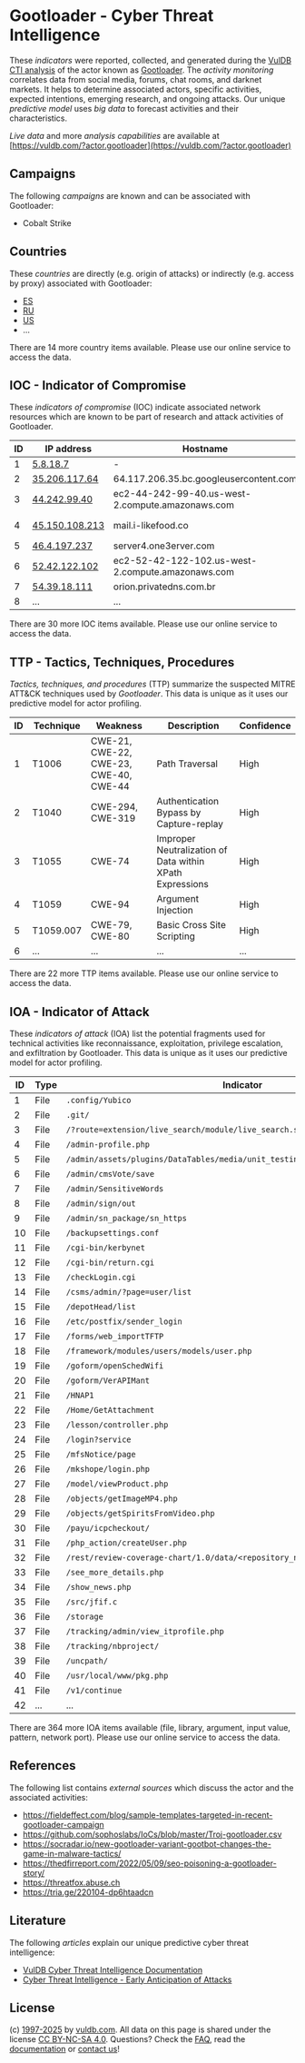 # Gootloader - Cyber Threat Intelligence

These _indicators_ were reported, collected, and generated during the [VulDB CTI analysis](https://vuldb.com/?kb.cti) of the actor known as [Gootloader](https://vuldb.com/?actor.gootloader). The _activity monitoring_ correlates data from social media, forums, chat rooms, and darknet markets. It helps to determine associated actors, specific activities, expected intentions, emerging research, and ongoing attacks. Our unique _predictive model_ uses _big data_ to forecast activities and their characteristics.

_Live data_ and more _analysis capabilities_ are available at [https://vuldb.com/?actor.gootloader](https://vuldb.com/?actor.gootloader)

## Campaigns

The following _campaigns_ are known and can be associated with Gootloader:

* Cobalt Strike

## Countries

These _countries_ are directly (e.g. origin of attacks) or indirectly (e.g. access by proxy) associated with Gootloader:

* [ES](https://vuldb.com/?country.es)
* [RU](https://vuldb.com/?country.ru)
* [US](https://vuldb.com/?country.us)
* ...

There are 14 more country items available. Please use our online service to access the data.

## IOC - Indicator of Compromise

These _indicators of compromise_ (IOC) indicate associated network resources which are known to be part of research and attack activities of Gootloader.

ID | IP address | Hostname | Campaign | Confidence
-- | ---------- | -------- | -------- | ----------
1 | [5.8.18.7](https://vuldb.com/?ip.5.8.18.7) | - | - | High
2 | [35.206.117.64](https://vuldb.com/?ip.35.206.117.64) | 64.117.206.35.bc.googleusercontent.com | - | Medium
3 | [44.242.99.40](https://vuldb.com/?ip.44.242.99.40) | ec2-44-242-99-40.us-west-2.compute.amazonaws.com | - | Medium
4 | [45.150.108.213](https://vuldb.com/?ip.45.150.108.213) | mail.i-likefood.co | Cobalt Strike | High
5 | [46.4.197.237](https://vuldb.com/?ip.46.4.197.237) | server4.one3erver.com | - | High
6 | [52.42.122.102](https://vuldb.com/?ip.52.42.122.102) | ec2-52-42-122-102.us-west-2.compute.amazonaws.com | - | Medium
7 | [54.39.18.111](https://vuldb.com/?ip.54.39.18.111) | orion.privatedns.com.br | - | High
8 | ... | ... | ... | ...

There are 30 more IOC items available. Please use our online service to access the data.

## TTP - Tactics, Techniques, Procedures

_Tactics, techniques, and procedures_ (TTP) summarize the suspected MITRE ATT&CK techniques used by _Gootloader_. This data is unique as it uses our predictive model for actor profiling.

ID | Technique | Weakness | Description | Confidence
-- | --------- | -------- | ----------- | ----------
1 | T1006 | CWE-21, CWE-22, CWE-23, CWE-40, CWE-44 | Path Traversal | High
2 | T1040 | CWE-294, CWE-319 | Authentication Bypass by Capture-replay | High
3 | T1055 | CWE-74 | Improper Neutralization of Data within XPath Expressions | High
4 | T1059 | CWE-94 | Argument Injection | High
5 | T1059.007 | CWE-79, CWE-80 | Basic Cross Site Scripting | High
6 | ... | ... | ... | ...

There are 22 more TTP items available. Please use our online service to access the data.

## IOA - Indicator of Attack

These _indicators of attack_ (IOA) list the potential fragments used for technical activities like reconnaissance, exploitation, privilege escalation, and exfiltration by Gootloader. This data is unique as it uses our predictive model for actor profiling.

ID | Type | Indicator | Confidence
-- | ---- | --------- | ----------
1 | File | `.config/Yubico` | High
2 | File | `.git/` | Low
3 | File | `/?route=extension/live_search/module/live_search.searchresults` | High
4 | File | `/admin-profile.php` | High
5 | File | `/admin/assets/plugins/DataTables/media/unit_testing/templates/two_tables.php` | High
6 | File | `/admin/cmsVote/save` | High
7 | File | `/admin/SensitiveWords` | High
8 | File | `/admin/sign/out` | High
9 | File | `/admin/sn_package/sn_https` | High
10 | File | `/backupsettings.conf` | High
11 | File | `/cgi-bin/kerbynet` | High
12 | File | `/cgi-bin/return.cgi` | High
13 | File | `/checkLogin.cgi` | High
14 | File | `/csms/admin/?page=user/list` | High
15 | File | `/depotHead/list` | High
16 | File | `/etc/postfix/sender_login` | High
17 | File | `/forms/web_importTFTP` | High
18 | File | `/framework/modules/users/models/user.php` | High
19 | File | `/goform/openSchedWifi` | High
20 | File | `/goform/VerAPIMant` | High
21 | File | `/HNAP1` | Low
22 | File | `/Home/GetAttachment` | High
23 | File | `/lesson/controller.php` | High
24 | File | `/login?service` | High
25 | File | `/mfsNotice/page` | High
26 | File | `/mkshope/login.php` | High
27 | File | `/model/viewProduct.php` | High
28 | File | `/objects/getImageMP4.php` | High
29 | File | `/objects/getSpiritsFromVideo.php` | High
30 | File | `/payu/icpcheckout/` | High
31 | File | `/php_action/createUser.php` | High
32 | File | `/rest/review-coverage-chart/1.0/data/<repository_name>/.json` | High
33 | File | `/see_more_details.php` | High
34 | File | `/show_news.php` | High
35 | File | `/src/jfif.c` | Medium
36 | File | `/storage` | Medium
37 | File | `/tracking/admin/view_itprofile.php` | High
38 | File | `/tracking/nbproject/` | High
39 | File | `/uncpath/` | Medium
40 | File | `/usr/local/www/pkg.php` | High
41 | File | `/v1/continue` | Medium
42 | ... | ... | ...

There are 364 more IOA items available (file, library, argument, input value, pattern, network port). Please use our online service to access the data.

## References

The following list contains _external sources_ which discuss the actor and the associated activities:

* https://fieldeffect.com/blog/sample-templates-targeted-in-recent-gootloader-campaign
* https://github.com/sophoslabs/IoCs/blob/master/Troj-gootloader.csv
* https://socradar.io/new-gootloader-variant-gootbot-changes-the-game-in-malware-tactics/
* https://thedfirreport.com/2022/05/09/seo-poisoning-a-gootloader-story/
* https://threatfox.abuse.ch
* https://tria.ge/220104-dp6htaadcn

## Literature

The following _articles_ explain our unique predictive cyber threat intelligence:

* [VulDB Cyber Threat Intelligence Documentation](https://vuldb.com/?kb.cti)
* [Cyber Threat Intelligence - Early Anticipation of Attacks](https://www.scip.ch/en/?labs.20201022)

## License

(c) [1997-2025](https://vuldb.com/?kb.changelog) by [vuldb.com](https://vuldb.com/?kb.about). All data on this page is shared under the license [CC BY-NC-SA 4.0](https://creativecommons.org/licenses/by-nc-sa/4.0/). Questions? Check the [FAQ](https://vuldb.com/?kb.faq), read the [documentation](https://vuldb.com/?kb) or [contact us](https://vuldb.com/?contact)!
